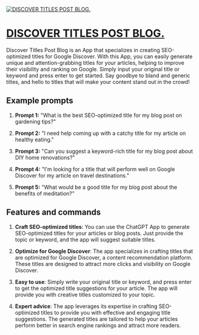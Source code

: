 [![DISCOVER TITLES POST BLOG.](https://files.oaiusercontent.com/file-LIBEc3EQT6KA9JeIPTFFvioU?se=2123-10-18T21%3A01%3A20Z&sp=r&sv=2021-08-06&sr=b&rscc=max-age%3D31536000%2C%20immutable&rscd=attachment%3B%20filename%3DGPT-capa-DISCOVER.jpg&sig=3qDNSSvPuSttyrvLiD3oXEV8S7MTbBiBeupRizdE2jc%3D)](https://chat.openai.com/g/g-EqwdDcUZe-discover-titles-post-blog)

# [DISCOVER TITLES POST BLOG.](https://chat.openai.com/g/g-EqwdDcUZe-discover-titles-post-blog)

Discover Titles Post Blog is an App that specializes in creating SEO-optimized titles for Google Discover. With this App, you can easily generate unique and attention-grabbing titles for your articles, helping to improve their visibility and ranking on Google. Simply input your original title or keyword and press enter to get started. Say goodbye to bland and generic titles, and hello to titles that will make your content stand out in the crowd!

## Example prompts

1. **Prompt 1:** "What is the best SEO-optimized title for my blog post on gardening tips?"

2. **Prompt 2:** "I need help coming up with a catchy title for my article on healthy eating."

3. **Prompt 3:** "Can you suggest a keyword-rich title for my blog post about DIY home renovations?"

4. **Prompt 4:** "I'm looking for a title that will perform well on Google Discover for my article on travel destinations."

5. **Prompt 5:** "What would be a good title for my blog post about the benefits of meditation?"

## Features and commands

1. **Craft SEO-optimized titles**: You can use the ChatGPT App to generate SEO-optimized titles for your articles or blog posts. Just provide the topic or keyword, and the app will suggest suitable titles.

2. **Optimize for Google Discover**: The app specializes in crafting titles that are optimized for Google Discover, a content recommendation platform. These titles are designed to attract more clicks and visibility on Google Discover.

3. **Easy to use**: Simply write your original title or keyword, and press enter to get the optimized title suggestions for your article. The app will provide you with creative titles customized to your topic.

4. **Expert advice**: The app leverages its expertise in crafting SEO-optimized titles to provide you with effective and engaging title suggestions. The generated titles are tailored to help your articles perform better in search engine rankings and attract more readers.
